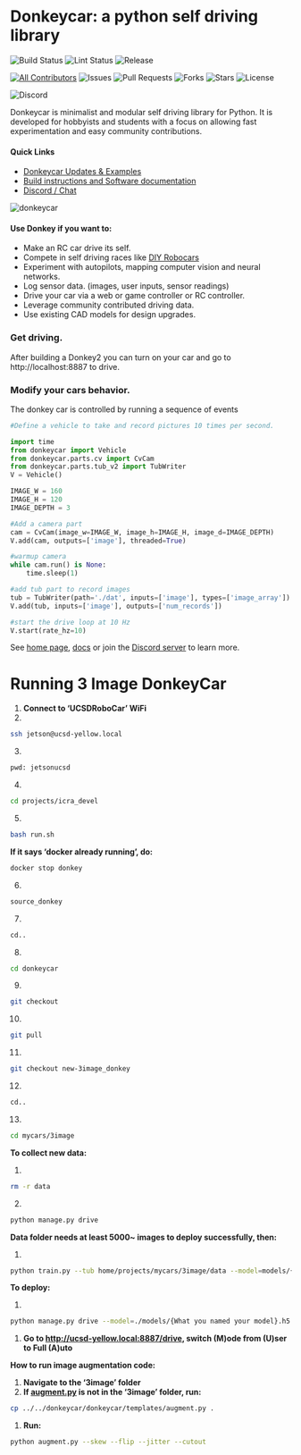 # Donkeycar: a python self driving library


![Build Status](https://github.com/autorope/donkeycar/actions/workflows/python-package-conda.yml/badge.svg?branch=main)
![Lint Status](https://github.com/autorope/donkeycar/actions/workflows/superlinter.yml/badge.svg?branch=main)
![Release](https://img.shields.io/github/v/release/autorope/donkeycar)


[![All Contributors](https://img.shields.io/github/contributors/autorope/donkeycar)](#contributors-)
![Issues](https://img.shields.io/github/issues/autorope/donkeycar)
![Pull Requests](https://img.shields.io/github/issues-pr/autorope/donkeycar?)
![Forks](https://img.shields.io/github/forks/autorope/donkeycar)
![Stars](https://img.shields.io/github/stars/autorope/donkeycar)
![License](https://img.shields.io/github/license/autorope/donkeycar)

![Discord](https://img.shields.io/discord/662098530411741184.svg?logo=discord&colorB=7289DA)

Donkeycar is minimalist and modular self driving library for Python. It is
developed for hobbyists and students with a focus on allowing fast experimentation and easy
community contributions.

#### Quick Links
* [Donkeycar Updates & Examples](http://donkeycar.com)
* [Build instructions and Software documentation](http://docs.donkeycar.com)
* [Discord / Chat](https://discord.gg/PN6kFeA)

![donkeycar](https://github.com/autorope/donkeydocs/blob/master/docs/assets/build_hardware/donkey2.png)

#### Use Donkey if you want to:
* Make an RC car drive its self.
* Compete in self driving races like [DIY Robocars](http://diyrobocars.com)
* Experiment with autopilots, mapping computer vision and neural networks.
* Log sensor data. (images, user inputs, sensor readings)
* Drive your car via a web or game controller or RC controller.
* Leverage community contributed driving data.
* Use existing CAD models for design upgrades.

### Get driving.
After building a Donkey2 you can turn on your car and go to http://localhost:8887 to drive.

### Modify your cars behavior.
The donkey car is controlled by running a sequence of events

```python
#Define a vehicle to take and record pictures 10 times per second.

import time
from donkeycar import Vehicle
from donkeycar.parts.cv import CvCam
from donkeycar.parts.tub_v2 import TubWriter
V = Vehicle()

IMAGE_W = 160
IMAGE_H = 120
IMAGE_DEPTH = 3

#Add a camera part
cam = CvCam(image_w=IMAGE_W, image_h=IMAGE_H, image_d=IMAGE_DEPTH)
V.add(cam, outputs=['image'], threaded=True)

#warmup camera
while cam.run() is None:
    time.sleep(1)

#add tub part to record images
tub = TubWriter(path='./dat', inputs=['image'], types=['image_array'])
V.add(tub, inputs=['image'], outputs=['num_records'])

#start the drive loop at 10 Hz
V.start(rate_hz=10)
```

See [home page](http://donkeycar.com), [docs](http://docs.donkeycar.com)
or join the [Discord server](http://www.donkeycar.com/community.html) to learn more.

# Running 3 Image DonkeyCar

1. **Connect to ‘UCSDRoboCar’ WiFi**
2. 

```bash
ssh jetson@ucsd-yellow.local
```

3. 

```bash
pwd: jetsonucsd
```

4. 

```bash
cd projects/icra_devel
```

5. 

```bash
bash run.sh
```

**If it says ‘docker already running’, do:**

```bash
docker stop donkey
```

6. 

```bash
source_donkey
```

7. 

```bash
cd..
```

8.

```bash
cd donkeycar
```

9.

```bash
git checkout
```

10.

```bash
git pull
```

11.

```bash
git checkout new-3image_donkey
```

12.

```bash
cd..
```

13.

```bash
cd mycars/3image
```

**To collect new data:**

1.

```bash
rm -r data
```

2.

```bash
python manage.py drive
```

**Data folder needs at least 5000~ images to deploy successfully, then:**

1.

```bash
python train.py --tub home/projects/mycars/3image/data --model=models/{Insert whatever you want to name your model}.h5
```

**To deploy:**

1.

```bash
python manage.py drive --model=./models/{What you named your model}.h5
```

1. **Go to http://ucsd-yellow.local:8887/drive, switch (M)ode from (U)ser to Full (A)uto**

**How to run image augmentation code:**

1. **Navigate to the ‘3image’ folder**
2. **If [augment.py](http://augment.py) is not in the ‘3image’ folder, run:**

```bash
cp ../../donkeycar/donkeycar/templates/augment.py .
```

1. **Run:**

```bash
python augment.py --skew --flip --jitter --cutout
```
